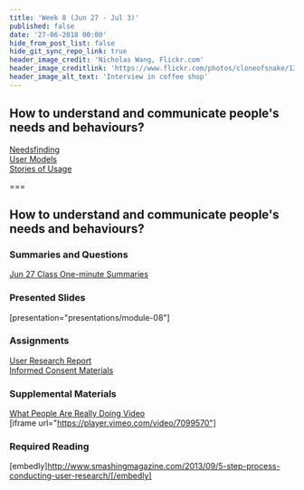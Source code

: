 ```yaml
---
title: 'Week 8 (Jun 27 - Jul 3)'
published: false
date: '27-06-2018 00:00'
hide_from_post_list: false
hide_git_sync_repo_link: true
header_image_credit: 'Nicholas Wang, Flickr.com'
header_image_creditlink: 'https://www.flickr.com/photos/cloneofsnake/13966760787/'
header_image_alt_text: 'Interview in coffee shop'
---
```


## How to understand and communicate people's needs and behaviours?
[Needsfinding](../../presentations/module-08#/module-08-4)  
[User Models](../../presentations/module-08#/module-08-5)  
[Stories of Usage](../../presentations/module-08#/module-08-6)  

===

## **How to understand and communicate people's needs and behaviours?**

### Summaries and Questions  
[Jun 27 Class One-minute Summaries](https://canvas.sfu.ca/courses/55288/assignments)

### Presented Slides  
[presentation="presentations/module-08"]

### Assignments
[User Research Report](https://canvas.sfu.ca/courses/55288/assignments)  
[Informed Consent Materials](https://canvas.sfu.ca/courses/55288/files)  

### Supplemental Materials  
[What People Are Really Doing Video](http://vimeo.com/album/169777/video/7099570)  
[iframe url="https://player.vimeo.com/video/7099570"]

### Required Reading  
[embedly]http://www.smashingmagazine.com/2013/09/5-step-process-conducting-user-research/[/embedly]
